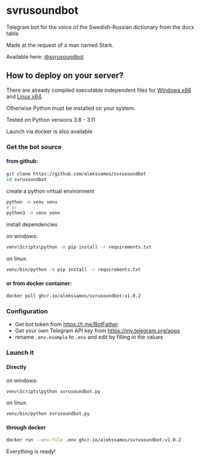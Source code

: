 # svrusoundbot
Telegram bot for the voice of the Swedish-Russian dictionary from the docx table


Made at the request of a man named Stark.

Available here: [@svrusoundbot](https://t.me/svrusoundbot).

## How to deploy on your server?

There are already compiled executable independent files for [Windows x86](https://github.com/alekssamos/svrusoundbot/releases/download/v1.0.2/svrusoundbot.exe) and [Linux x64](https://github.com/alekssamos/svrusoundbot/releases/download/v1.0.2/svrusoundbot).

Otherwise
Python must be installed on your system.

Tested on Python versions 3.8 - 3.11


Launch via docker is also available

### Get the bot source 
#### from github:
```bash
git clone https://github.com/alekssamos/svrusoundbot
cd svrusoundbot

```

create a python virtual environment

```bash
python -m venv venv
# or
python3 -m venv venv
```

install dependencies

on windows:
```bat
venv\Scripts\python -m pip install -r requirements.txt
```

on linux:

```bash
venv/bin/python -m pip install -r requirements.txt
```
#### or from docker container:
```bash
docker pull ghcr.io/alekssamos/svrusoundbot:v1.0.2
```
### Configuration
* Get bot token from https://t.me/BotFather
* Get your own Telegram API key from https://my.telegram.org/apps
* rename `.env.example` to `.env` and edit by filling in the values
### Launch it
#### Directly
on windows:
```bat
venv\Scripts\python svrusoundbot.py
```
on linux:

```bash
venv/bin/python svrusoundbot.py
```
#### through docker
```bash
docker run --env-file .env ghcr.io/alekssamos/svrusoundbot:v1.0.2
```

Everything is ready!
